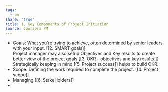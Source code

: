```yaml
---
tags:
  - pm
share: "true"
title: 1. Key Components of Project Initiation
source: Coursera PM
---
```

- Goals: What you're trying to achieve, often determined by senior leaders with your input. [[2. SMART goals]]  
  Project manager may also setup Objectives and Key results to create better view of the project goals [[3. OKR -  objectives and key results.]]  
  Strategically keeping in mind [[5. Project success]] helps to build OKR.  
- Scope: Defining the work required to complete the project. [[4. Project scope]]
- Managing [[6. StakeHolders]] 
- 
